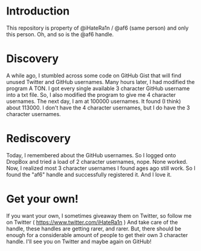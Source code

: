 # Introduction
This repository is property of @iHateRa1n / @af6 (same person) and only this person. 
Oh, and so is the @af6 handle. 
# Discovery
A while ago, I stumbled across some code on GitHub Gist that will find unused Twitter and GitHub usernames. 
Many hours later, I had modified the program A TON. I got every single available 3 character GitHub username into a txt file. So, I also modified the program to give me 4 character usernames. The next day, I am at 100000 usernames. It found (I think) about 113000. I don't have the 4 character usernames, but I do have the 3 character usernames. 
# Rediscovery
Today, I remembered about the GitHub usernames. So I logged onto DropBox and tried a load of 2 character usernames, nope. None worked. Now, I realized most 3 character usernames I found ages ago still work. So I found the "af6" handle and successfully registered it. And I love it. 
# Get your own! 
If you want your own, I sometimes giveaway them on Twitter, so follow me on Twitter ( https://www.twitter.com/iHateRa1n )
And take care of the handle, these handles are getting rarer, and rarer. But, there should be enough for a considerable amount of people to get their own 3 character handle. I'll see you on Twitter and maybe again on GitHub! 
